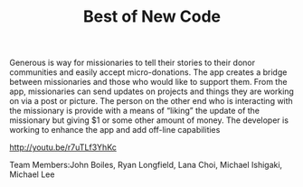 ﻿---
title: Best of New Code
intro: Generous
---
Generous is way for missionaries to tell their stories to their donor communities and easily accept micro-donations. The app creates a bridge between missionaries and those who would like to support them. From the app, missionaries can send updates on projects and things they are working on via a post or picture. The person on the other end who is interacting with the missionary is provide with a means of “liking” the update of the missionary but giving $1 or some other amount of money. The developer is working to enhance the app and add off-line capabilities

http://youtu.be/r7uTLf3YhKc 

Team Members:John Boiles, Ryan Longfield, Lana Choi, Michael Ishigaki, Michael Lee


